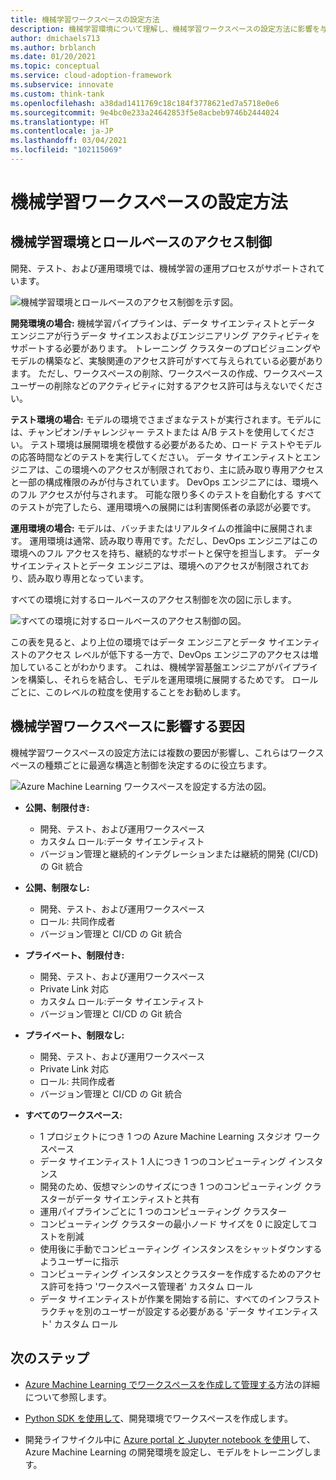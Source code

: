 ```yaml
---
title: 機械学習ワークスペースの設定方法
description: 機械学習環境について理解し、機械学習ワークスペースの設定方法に影響を与える要因を検討し、各ワークスペースの最適な構造と制御を決定します。
author: dmichaels713
ms.author: brblanch
ms.date: 01/20/2021
ms.topic: conceptual
ms.service: cloud-adoption-framework
ms.subservice: innovate
ms.custom: think-tank
ms.openlocfilehash: a38dad1411769c18c184f3778621ed7a5718e0e6
ms.sourcegitcommit: 9e4bc0e233a24642853f5e8acbeb9746b2444024
ms.translationtype: HT
ms.contentlocale: ja-JP
ms.lasthandoff: 03/04/2021
ms.locfileid: "102115069"
---
```

# <a name="how-to-set-up-machine-learning-workspaces"></a>機械学習ワークスペースの設定方法

## <a name="machine-learning-environments-and-role-based-access-control"></a>機械学習環境とロールベースのアクセス制御

開発、テスト、および運用環境では、機械学習の運用プロセスがサポートされています。

![機械学習環境とロールベースのアクセス制御を示す図。](./media/ml-environments-and-rbac.png)

**開発環境の場合:** 機械学習パイプラインは、データ サイエンティストとデータ エンジニアが行うデータ サイエンスおよびエンジニアリング アクティビティをサポートする必要があります。 トレーニング クラスターのプロビジョニングやモデルの構築など、実験関連のアクセス許可がすべて与えられている必要があります。 ただし、ワークスペースの削除、ワークスペースの作成、ワークスペース ユーザーの削除などのアクティビティに対するアクセス許可は与えないでください。

**テスト環境の場合:** モデルの環境でさまざまなテストが実行されます。モデルには、チャンピオン/チャレンジャー テストまたは A/B テストを使用してください。 テスト環境は展開環境を模倣する必要があるため、ロード テストやモデルの応答時間などのテストを実行してください。 データ サイエンティストとエンジニアは、この環境へのアクセスが制限されており、主に読み取り専用アクセスと一部の構成権限のみが付与されています。 DevOps エンジニアには、環境へのフル アクセスが付与されます。 可能な限り多くのテストを自動化する すべてのテストが完了したら、運用環境への展開には利害関係者の承認が必要です。

**運用環境の場合:** モデルは、バッチまたはリアルタイムの推論中に展開されます。 運用環境は通常、読み取り専用です。ただし、DevOps エンジニアはこの環境へのフル アクセスを持ち、継続的なサポートと保守を担当します。 データ サイエンティストとデータ エンジニアは、環境へのアクセスが制限されており、読み取り専用となっています。

すべての環境に対するロールベースのアクセス制御を次の図に示します。

![すべての環境に対するロールベースのアクセス制御の図。](./media/rbac-all-environments.png)

この表を見ると、より上位の環境ではデータ エンジニアとデータ サイエンティストのアクセス レベルが低下する一方で、DevOps エンジニアのアクセスは増加していることがわかります。 これは、機械学習基盤エンジニアがパイプラインを構築し、それらを結合し、モデルを運用環境に展開するためです。 ロールごとに、このレベルの粒度を使用することをお勧めします。

## <a name="factors-that-influence-machine-learning-workspaces"></a>機械学習ワークスペースに影響する要因

機械学習ワークスペースの設定方法には複数の要因が影響し、これらはワークスペースの種類ごとに最適な構造と制御を決定するのに役立ちます。

![Azure Machine Learning ワークスペースを設定する方法の図。](./media/set-up-workspaces.png)

- **公開、制限付き:**
  - 開発、テスト、および運用ワークスペース
  - カスタム ロール:データ サイエンティスト
  - バージョン管理と継続的インテグレーションまたは継続的開発 (CI/CD) の Git 統合

- **公開、制限なし:**
  - 開発、テスト、および運用ワークスペース
  - ロール: 共同作成者
  - バージョン管理と CI/CD の Git 統合

- **プライベート、制限付き:**
  - 開発、テスト、および運用ワークスペース
  - Private Link 対応
  - カスタム ロール:データ サイエンティスト
  - バージョン管理と CI/CD の Git 統合

- **プライベート、制限なし:**
  - 開発、テスト、および運用ワークスペース
  - Private Link 対応
  - ロール: 共同作成者
  - バージョン管理と CI/CD の Git 統合

- **すべてのワークスペース:**
  - 1 プロジェクトにつき 1 つの Azure Machine Learning スタジオ ワークスペース
  - データ サイエンティスト 1 人につき 1 つのコンピューティング インスタンス
  - 開発のため、仮想マシンのサイズにつき 1 つのコンピューティング クラスターがデータ サイエンティストと共有
  - 運用パイプラインごとに 1 つのコンピューティング クラスター
  - コンピューティング クラスターの最小ノード サイズを 0 に設定してコストを削減
  - 使用後に手動でコンピューティング インスタンスをシャットダウンするようユーザーに指示
  - コンピューティング インスタンスとクラスターを作成するためのアクセス許可を持つ 'ワークスペース管理者' カスタム ロール
  - データ サイエンティストが作業を開始する前に、すべてのインフラストラクチャを別のユーザーが設定する必要がある 'データ サイエンティスト' カスタム ロール

## <a name="next-steps"></a>次のステップ

- [Azure Machine Learning でワークスペースを作成して管理する](/azure/machine-learning/how-to-manage-workspace)方法の詳細について参照します。

- [Python SDK を使用して](/azure/machine-learning/tutorial-1st-experiment-sdk-setup-local)、開発環境でワークスペースを作成します。

- 開発ライフサイクル中に [Azure portal と Jupyter notebook を使用](/azure/machine-learning/tutorial-1st-experiment-sdk-setup)して、Azure Machine Learning の開発環境を設定し、モデルをトレーニングします。

